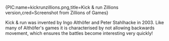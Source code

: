 {PIC:name=kickrunzillions.png,title=Kick & run Zillions version,cred=Screenshot from Zillions of Games}

Kick & run was invented by Ingo Althöfer and Peter Stahlhacke in 2003. Like many of Althöfer's games it is characterised by not allowing backwards movement, which ensures the battles become interesting very quickly!
